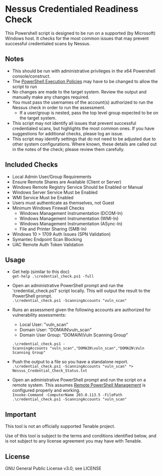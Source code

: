 # Nessus Credentialed Readiness Check

This Powershell script is designed to be run on a supported (by Microsoft) Windows host.  It checks for the most common issues that may prevent successful credentialed scans by Nessus.  

## Notes
* This should be run with administrative privileges in the x64 Powershell console/construct.  
* The [PowerShell Execution Policies](https://docs.microsoft.com/en-us/powershell/module/microsoft.powershell.core/about/about_execution_policies?view=powershell-7.1) may have to be changed to allow the script to run   
* No changes are made to the target system.  Review the output and manually make any changes required.  
* You must pass the usernames of the account(s) authorized to run the Nessus check in order to run the assessment.
    * If a user/group is nested, pass the top level group expected to be on the target system.   
* This script may not identify all issues that prevent successful credentialed scans, but highlights the most common ones.  If you have suggestions for additional checks, please log an issue. 
* This script may identify settings that do not need to be adjusted due to other system configurations. Where known, these details are called out in the notes of the check; please review them carefully.  

## Included Checks
* Local Admin User/Group Requirements  
* Ensure Remote Shares are Available (Client or Server)   
* Windows Remote Registry Service Should be Enabled or Manual  
* Windows Server Service Must be Enabled  
* WMI Service Must be Enabled  
* Users must authenticate as themselves, not Guest  
* Minimum Windows Firewall Checks  
    * Windows Management Instrumentation (DCOM-In)  
    * Windows Management Instrumentation (WMI-In)  
    * Windows Management Instrumentation (ASync-In)  
    * File and Printer Sharing (SMB-In)  
* Windows 10 > 1709 Auth Issues (SPN Validation)  
* Symantec Endpoint Scan Blocking
* UAC Remote Auth Token Validation  

## Usage
* Get help (similar to this doc)  
`get-help .\credential_check.ps1 -full`

* Open an administrative PowerShell prompt and run the 'credential_check.ps1' script locally. This will output the result to the PowerShell prompt.  
`.\credential_check.ps1 -ScanningAccounts "vuln_scan"`

* Runs an assessment given the following accounts are authorized for vulnerability assessments:  
    * Local User: "vuln_scan"  
    * Domain User: "DOMAIN\vuln_scan"  
    * Domain User Group: "DOMAIN\Vuln Scanning Group"  

    `.\credential_check.ps1 -ScanningAccounts "vuln_scan","DOMAIN\vuln_scan","DOMAIN\Vuln Scanning Group"`

* Push the output to a file so you have a standalone report.  
`.\credential_check.ps1 -ScanningAccounts "vuln_scan" *> Nessus_Credential_Check_Status.txt`

* Open an administrative PowerShell prompt and run the script on a remote system.  This assumes [Remote PowerShell Management](https://docs.microsoft.com/en-us/windows/win32/winrm/portal) is configured properly and working.  
`Invoke-Command -ComputerName 203.0.113.5 -FilePath .\credential_check.ps1 -ScanningAccounts "vuln_scan"`

## Important
This tool is not an officially supported Tenable project.

Use of this tool is subject to the terms and conditions identified below, and is not subject to any license agreement you may have with Tenable.

## License

GNU General Public License v3.0; see LICENSE
